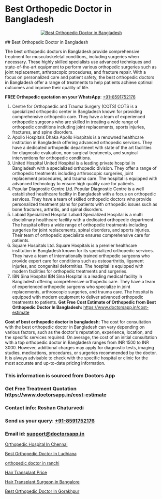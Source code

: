 # Best Orthopedic Doctor in Bangladesh

<p align="center">
  <a href="https://doctorsapp.in">
    <img src="https://i.ibb.co/tqM3hNg/sqdqdqsddsa.png" alt="Best Orthopedic Doctor in Bangladesh">
  </a>
</p>
## Best Orthopedic Doctor in Bangladesh

The best orthopedic doctors in Bangladesh provide comprehensive treatment for musculoskeletal conditions, including surgeries when necessary. These highly skilled specialists use advanced techniques and state-of-the-art equipment to perform various orthopedic surgeries such as joint replacement, arthroscopic procedures, and fracture repair. With a focus on personalized care and patient safety, the best orthopedic doctors in Bangladesh offer a range of treatments to help patients achieve optimal outcomes and improve their quality of life.

**FREE Orthopedic quotation on your WhatsApp:**  [+91-8591752176](https://api.whatsapp.com/send?phone=8591752176)

1) Centre for Orthopaedic and Trauma Surgery (COTS)   COTS is a specialized orthopedic center in Bangladesh known for providing comprehensive orthopedic care. They have a team of experienced orthopedic surgeons who are skilled in treating a wide range of orthopedic conditions including joint replacements, sports injuries, fractures, and spine disorders.
2) Apollo Hospitals Dhaka   Apollo Hospitals is a renowned healthcare institution in Bangladesh offering advanced orthopedic services. They have a dedicated orthopedic department with state of the art facilities for diagnostic evaluation, non surgical treatments, and surgical interventions for orthopedic conditions.
3) United Hospital   United Hospital is a leading private hospital in Bangladesh with a specialized orthopedic division. They offer a range of orthopedic treatments including arthroscopic surgeries, joint replacement procedures, and trauma care. The hospital is equipped with advanced technology to ensure high quality care for patients.
4) Popular Diagnostic Centre Ltd.   Popular Diagnostic Centre is a well established healthcare facility in Bangladesh with a focus on orthopedic services. They have a team of skilled orthopedic doctors who provide personalized treatment plans for patients with orthopedic issues such as bone fractures, arthritis, and spinal disorders.
5) Labaid Specialized Hospital   Labaid Specialized Hospital is a multi disciplinary healthcare facility with a dedicated orthopedic department. The hospital offers a wide range of orthopedic treatments including surgeries for joint replacements, spinal disorders, and sports injuries. Their team of orthopedic specialists ensures comprehensive care for patients.
6) Square Hospitals Ltd.   Square Hospitals is a premier healthcare institution in Bangladesh known for its specialized orthopedic services. They have a team of internationally trained orthopedic surgeons who provide expert care for conditions such as osteoarthritis, ligament injuries, and congenital deformities. The hospital is equipped with modern facilities for orthopedic treatments and surgeries.
7) IBN Sina Hospital   IBN Sina Hospital is a leading medical facility in Bangladesh offering comprehensive orthopedic care. They have a team of experienced orthopedic surgeons who specialize in joint replacements, arthroscopic surgeries, and trauma care. The hospital is equipped with modern equipment to deliver advanced orthopedic treatments to patients.
**Get Free Cost Estimate of Orthopedic from Best Orthopedic Doctor In Bangladesh:** https://www.doctorsapp.in/cost-estimate

**Cost of best orthopedic doctor in bangladesh:**
The cost for consultation with the best orthopedic doctor in Bangladesh can vary depending on various factors, such as the doctor's reputation, experience, location, and the specific services required. On average, the cost of an initial consultation with a top orthopedic doctor in Bangladesh ranges from INR 1500 to INR 3000. However, additional charges may apply for diagnostic tests, imaging studies, medications, procedures, or surgeries recommended by the doctor. It is always advisable to check with the specific hospital or clinic for the most accurate and up-to-date pricing information.

### This information is sourced from Doctors App 
### Get Free Treatment Quotation https://www.doctorsapp.in/cost-estimate
### Contact info: Roshan Chaturvedi 
### Send us your query: [+91-8591752176](https://api.whatsapp.com/send?phone=8591752176) 
### Email id: support@doctorsapp.in

[Orthopedic Hospital In Chennai](https://www.linkedin.com/pulse/orthopedic-hospital-chennai-doctorsapp-chittagong-ah8me?trackingId=aiVbcLxzX8PVgf2kknTXPQ%3D%3D&lipi=urn%3Ali%3Apage%3Ad_flagship3_company_admin%3BddPc4oDaSTuh6mJcYb9fAg%3D%3D)

[Best Orthopedic Doctor In Ludhiana](https://www.linkedin.com/pulse/best-orthopedic-doctor-ludhiana-doctorsapp-dhaka-g1e3e?trackingId=qYOUKSX%2BSBkG2fPAj9zdzQ%3D%3D&lipi=urn%3Ali%3Apage%3Ad_flagship3_company_admin%3Bo%2BosOGJBSO63YocmsfjAZA%3D%3D)

[orthopedic doctor in ranchi](https://medium.com/@vimalrana22/orthopedic-doctor-in-ranchi-c42448d04380)

[Hair Transplant Price](https://medium.com/@vimalrana22/hair-transplant-price-33dfad2110a2)

[Hair Transplant Surgeon in Bangalore](https://doctors-apps.github.io/doctorsapp/hair-transplant-surgeon-in-bangalore)

[Best Orthopedic Doctor In Gorakhpur](https://doctors-apps.github.io/doctorsapp/best-orthopedic-doctor-in-gorakhpur)

